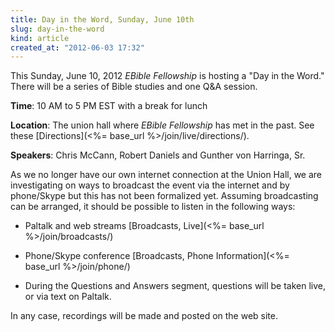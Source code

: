```yaml
---
title: Day in the Word, Sunday, June 10th
slug: day-in-the-word
kind: article
created_at: "2012-06-03 17:32"
---
```

This Sunday, June 10, 2012 *EBible Fellowship* is hosting a "Day in the Word."
There will be a series of Bible studies and one Q&A session.  

__Time__: 10 AM to 5 PM EST with a break for lunch

__Location__: The union hall where *EBible Fellowship* has met in the past.  See these 
[Directions](<%= base_url %>/join/live/directions/).

__Speakers__: Chris McCann, Robert Daniels and Gunther von Harringa, Sr.

As we no longer have our own internet connection at the Union Hall, 
we are investigating on ways to broadcast the event via the internet and by phone/Skype but this 
has not been formalized yet. Assuming broadcasting can be arranged, it should be possible
to listen in the following ways:

* Paltalk and web streams [Broadcasts, Live](<%= base_url %>/join/broadcasts/)

* Phone/Skype conference [Broadcasts, Phone Information](<%= base_url %>/join/phone/)

* During the Questions and Answers segment, questions will be taken live, or via text on Paltalk.

In any case, recordings will be made and posted on the web site.


